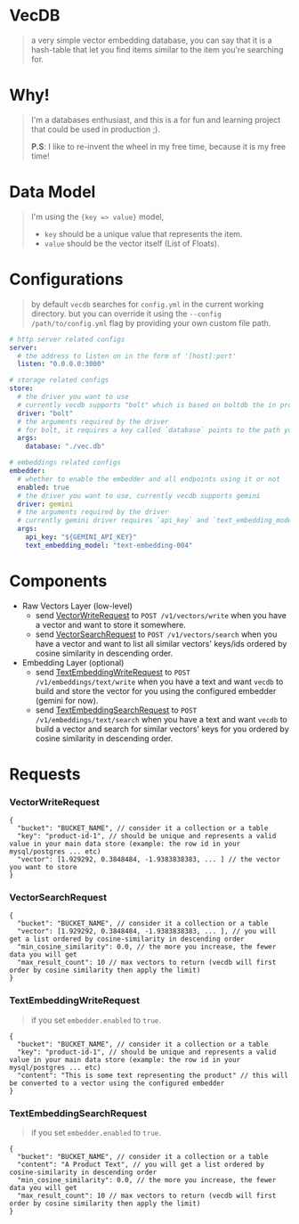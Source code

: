 VecDB
======
> a very simple vector embedding database, 
> you can say that it is a hash-table that let you find items similar to the item you're searching for.

Why!
====
> I'm a databases enthusiast, and this is a for fun and learning project that could be used in production ;).
> 
> **P.S**: I like to re-invent the wheel in my free time, because it is my free time!

Data Model
==========
> I'm using the `{key => value}` model,
> - `key` should be a unique value that represents the item.
> - `value` should be the vector itself (List of Floats).

Configurations
==============
> by default `vecdb` searches for `config.yml` in the current working directory.
> but you can override it using the `--config /path/to/config.yml` flag by providing your own custom file path.

```yaml
# http server related configs
server:
  # the address to listen on in the form of '[host]:port'
  listen: "0.0.0.0:3000"

# storage related configs
store:
  # the driver you want to use
  # currently vecdb supports "bolt" which is based on boltdb the in process embedded the database
  driver: "bolt"
  # the arguments required by the driver
  # for bolt, it requires a key called `database` points to the path you want to store the data in.
  args:
    database: "./vec.db"

# embeddings related configs
embedder:
  # whether to enable the embedder and all endpoints using it or not
  enabled: true
  # the driver you want to use, currently vecdb supports gemini
  driver: gemini
  # the arguments required by the driver
  # currently gemini driver requires `api_key` and `text_embedding_model`
  args:
    api_key: "${GEMINI_API_KEY}"
    text_embedding_model: "text-embedding-004"
```

Components
===========
- Raw Vectors Layer (low-level)
  - send [VectorWriteRequest](#VectorWriteRequest) to `POST /v1/vectors/write` when you have a vector and want to store it somewhere.
  - send [VectorSearchRequest](#VectorSearchRequest) to `POST /v1/vectors/search` when you have a vector and want to list all similar vectors' keys/ids ordered by cosine similarity in descending order.
- Embedding Layer (optional)
  - send [TextEmbeddingWriteRequest](#TextEmbeddingWriteRequest) to `POST /v1/embeddings/text/write` when you have a text and want `vecdb` to build and store the vector for you using the configured embedder (gemini for now).
  - send [TextEmbeddingSearchRequest](#TextEmbeddingSearchRequest) to `POST /v1/embeddings/text/search` when you have a text and want `vecdb` to build a vector and search for similar vectors' keys for you ordered by cosine similarity in descending order.

Requests
========

### VectorWriteRequest
```json5
{
  "bucket": "BUCKET_NAME", // consider it a collection or a table
  "key": "product-id-1", // should be unique and represents a valid value in your main data store (example: the row id in your mysql/postgres ... etc)
  "vector": [1.929292, 0.3848484, -1.9383838383, ... ] // the vector you want to store 
}
```

### VectorSearchRequest
```json5
{
  "bucket": "BUCKET_NAME", // consider it a collection or a table
  "vector": [1.929292, 0.3848484, -1.9383838383, ... ], // you will get a list ordered by cosine-similarity in descending order
  "min_cosine_similarity": 0.0, // the more you increase, the fewer data you will get
  "max_result_count": 10 // max vectors to return (vecdb will first order by cosine similarity then apply the limit)
}
```

### TextEmbeddingWriteRequest
> if you set `embedder.enabled` to `true`.

```json5
{
  "bucket": "BUCKET_NAME", // consider it a collection or a table
  "key": "product-id-1", // should be unique and represents a valid value in your main data store (example: the row id in your mysql/postgres ... etc)
  "content": "This is some text representing the product" // this will be converted to a vector using the configured embedder 
}
```

### TextEmbeddingSearchRequest
> if you set `embedder.enabled` to `true`.

```json5
{
  "bucket": "BUCKET_NAME", // consider it a collection or a table
  "content": "A Product Text", // you will get a list ordered by cosine-similarity in descending order
  "min_cosine_similarity": 0.0, // the more you increase, the fewer data you will get
  "max_result_count": 10 // max vectors to return (vecdb will first order by cosine similarity then apply the limit)
}
```